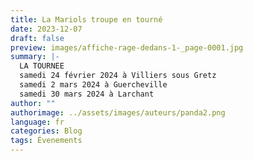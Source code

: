 ```yaml
---
title: La Mariols troupe en tourné
date: 2023-12-07
draft: false
preview: images/affiche-rage-dedans-1-_page-0001.jpg
summary: |-
  LA TOURNEE
  samedi 24 février 2024 à Villiers sous Gretz 
  samedi 2 mars 2024 à Guercheville
  samedi 30 mars 2024 à Larchant
author: ""
authorimage: ../assets/images/auteurs/panda2.png
language: fr
categories: Blog
tags: Évenements
---
```

